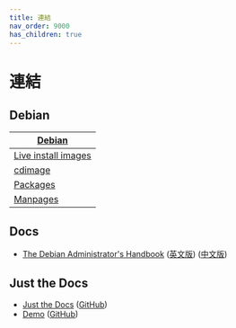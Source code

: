 ```yaml
---
title: 連結
nav_order: 9000
has_children: true
---
```


# 連結


## Debian

| [Debian](https://www.debian.org/)
| --- |
| [Live install images](https://www.debian.org/CD/live/) |
| [cdimage](https://cdimage.debian.org/debian-cd/) |
| [Packages](https://packages.debian.org/zh-tw/) |
| [Manpages](https://manpages.debian.org/) |


## Docs

* [The Debian Administrator's Handbook](https://debian-handbook.info/) ([英文版](https://debian-handbook.info/browse/stable/)) ([中文版](https://debian-handbook.info/browse/zh-TW/stable/index.html))


## Just the Docs

* [Just the Docs](https://pmarsceill.github.io/just-the-docs/) ([GitHub](https://github.com/pmarsceill/just-the-docs))
* [Demo](https://pmarsceill.github.io/jtd-remote/) ([GitHub](https://github.com/pmarsceill/jtd-remote))
